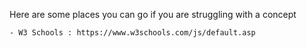 Here are some places you can go if you are struggling with a concept

    - W3 Schools : https://www.w3schools.com/js/default.asp